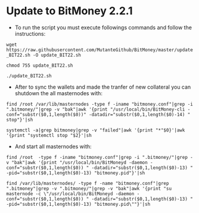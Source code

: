 # Update to BitMoney 2.2.1 

- To run the script you must execute followings commands and follow the instructions:

`wget https://raw.githubusercontent.com/MutanteGithub/BitMoney/master/update_BIT22.sh -O update_BIT22.sh`

`chmod 755 update_BIT22.sh`

`./update_BIT22.sh`

- After to sync the wallets and made the tranfer of new collateral you can shutdown the all masternodes with:

`find /root /var/lib/masternodes -type f -iname "bitmoney.conf"|grep -i ".bitmoney/"|grep -v "bak"|awk '{print "/usr/local/bin/BitMoney-cli -conf="substr($0,1,length($0))" -datadir="substr($0,1,length($0)-14) " stop"}'|sh`

`systemctl -a|grep bitmoney|grep -v "failed"|awk '{print "*"$0}'|awk '{print "systemctl stop "$2}'|sh`

- And start all masternodes with:

`find /root  -type f -iname "bitmoney.conf"|grep -i ".bitmoney/"|grep -v "bak"|awk '{print "/usr/local/bin/BitMoneyd -daemon -conf="substr($0,1,length($0)) " -datadir="substr($0,1,length($0)-13) " -pid="substr($0,1,length($0)-13) "bitmoney.pid"}'|sh`

`find /var/lib/masternodes/ -type f -name "bitmoney.conf"|grep ".bitmoney"|grep -v ".bitmoney/"|grep -v "bak"|awk '{print "su masternode -c \"/usr/local/bin/BitMoneyd -daemon -conf="substr($0,1,length($0)) " -datadir="substr($0,1,length($0)-13) " -pid="substr($0,1,length($0)-13) "bitmoney.pid\""}'|sh`
